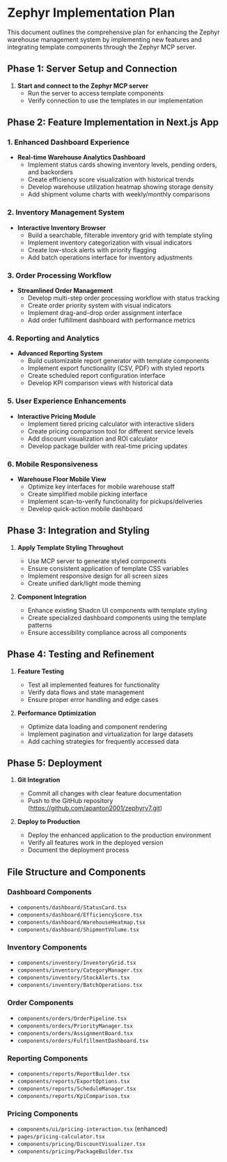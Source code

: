 # Zephyr Implementation Plan

This document outlines the comprehensive plan for enhancing the Zephyr warehouse management system by implementing new features and integrating template components through the Zephyr MCP server.

## Phase 1: Server Setup and Connection

1. **Start and connect to the Zephyr MCP server**
   - Run the server to access template components
   - Verify connection to use the templates in our implementation

## Phase 2: Feature Implementation in Next.js App

### 1. Enhanced Dashboard Experience
- **Real-time Warehouse Analytics Dashboard**
   - Implement status cards showing inventory levels, pending orders, and backorders
   - Create efficiency score visualization with historical trends
   - Develop warehouse utilization heatmap showing storage density
   - Add shipment volume charts with weekly/monthly comparisons

### 2. Inventory Management System
- **Interactive Inventory Browser**
   - Build a searchable, filterable inventory grid with template styling
   - Implement inventory categorization with visual indicators
   - Create low-stock alerts with priority flagging
   - Add batch operations interface for inventory adjustments

### 3. Order Processing Workflow
- **Streamlined Order Management**
   - Develop multi-step order processing workflow with status tracking
   - Create order priority system with visual indicators
   - Implement drag-and-drop order assignment interface
   - Add order fulfillment dashboard with performance metrics

### 4. Reporting and Analytics
- **Advanced Reporting System**
   - Build customizable report generator with template components
   - Implement export functionality (CSV, PDF) with styled reports
   - Create scheduled report configuration interface
   - Develop KPI comparison views with historical data

### 5. User Experience Enhancements
- **Interactive Pricing Module**
   - Implement tiered pricing calculator with interactive sliders
   - Create pricing comparison tool for different service levels
   - Add discount visualization and ROI calculator
   - Develop package builder with real-time pricing updates

### 6. Mobile Responsiveness
- **Warehouse Floor Mobile View**
   - Optimize key interfaces for mobile warehouse staff
   - Create simplified mobile picking interface
   - Implement scan-to-verify functionality for pickups/deliveries
   - Develop quick-action mobile dashboard

## Phase 3: Integration and Styling

1. **Apply Template Styling Throughout**
   - Use MCP server to generate styled components
   - Ensure consistent application of template CSS variables
   - Implement responsive design for all screen sizes
   - Create unified dark/light mode theming

2. **Component Integration**
   - Enhance existing Shadcn UI components with template styling
   - Create specialized dashboard components using the template patterns
   - Ensure accessibility compliance across all components

## Phase 4: Testing and Refinement

1. **Feature Testing**
   - Test all implemented features for functionality
   - Verify data flows and state management
   - Ensure proper error handling and edge cases

2. **Performance Optimization**
   - Optimize data loading and component rendering
   - Implement pagination and virtualization for large datasets
   - Add caching strategies for frequently accessed data

## Phase 5: Deployment

1. **Git Integration**
   - Commit all changes with clear feature documentation
   - Push to the GitHub repository (https://github.com/apanton2001/zephyrv7.git)

2. **Deploy to Production**
   - Deploy the enhanced application to the production environment
   - Verify all features work in the deployed version
   - Document the deployment process

## File Structure and Components

### Dashboard Components
- `components/dashboard/StatusCard.tsx`
- `components/dashboard/EfficiencyScore.tsx`
- `components/dashboard/WarehouseHeatmap.tsx`
- `components/dashboard/ShipmentVolume.tsx`

### Inventory Components
- `components/inventory/InventoryGrid.tsx`
- `components/inventory/CategoryManager.tsx`
- `components/inventory/StockAlerts.tsx`
- `components/inventory/BatchOperations.tsx`

### Order Components
- `components/orders/OrderPipeline.tsx`
- `components/orders/PriorityManager.tsx`
- `components/orders/AssignmentBoard.tsx`
- `components/orders/FulfillmentDashboard.tsx`

### Reporting Components
- `components/reports/ReportBuilder.tsx`
- `components/reports/ExportOptions.tsx`
- `components/reports/ScheduleManager.tsx`
- `components/reports/KpiComparison.tsx`

### Pricing Components
- `components/ui/pricing-interaction.tsx` (enhanced)
- `pages/pricing-calculator.tsx`
- `components/pricing/DiscountVisualizer.tsx`
- `components/pricing/PackageBuilder.tsx`
